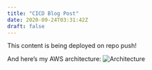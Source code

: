 ```yaml
---
title: "CICD Blog Post"
date: 2020-09-24T03:31:42Z
draft: false
---
```


This content is being deployed on repo push!

And here’s my AWS architecture:
![Architecture](https://mrmikemarshall.GitHub.io/img/Blog-AWS-architecture.jpeg)